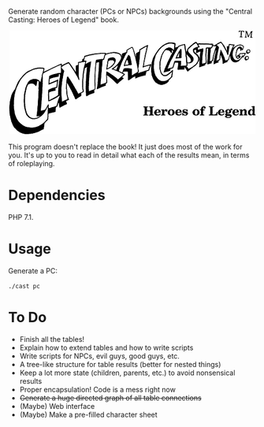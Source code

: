 Generate random character (PCs or NPCs) backgrounds using the "Central
Casting: Heroes of Legend" book.

<p align='center'><img src='logo.png' alt='' /></p>

This program doesn't replace the book! It just does most of the work
for you. It's up to you to read in detail what each of the results
mean, in terms of roleplaying.

Dependencies
============

PHP 7.1.

Usage
=====

Generate a PC:

~~~
./cast pc
~~~

To Do
=====

* Finish all the tables!
* Explain how to extend tables and how to write scripts
* Write scripts for NPCs, evil guys, good guys, etc.
* A tree-like structure for table results (better for nested things)
* Keep a lot more state (children, parents, etc.) to avoid nonsensical results
* Proper encapsulation! Code is a mess right now
* ~~Generate a huge directed graph of all table connections~~
* (Maybe) Web interface
* (Maybe) Make a pre-filled character sheet
